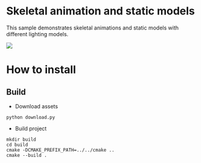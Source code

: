 # Skeletal animation and static models

This sample demonstrates skeletal animations and static models with different lighting models.

![](https://media.giphy.com/media/v1.Y2lkPTc5MGI3NjExaW52YnB2MTZoZjd4YnhicDl2bnAzZDE4amZva3p5aXJjYXRrZ3ZreCZlcD12MV9pbnRlcm5hbF9naWZfYnlfaWQmY3Q9Zw/INSIlY1MzKw2dlDOB4/giphy.gif)

# How to install

## Build

- Download assets
```
python download.py
```
- Build project
```
mkdir build
cd build
cmake -DCMAKE_PREFIX_PATH=../../cmake ..
cmake --build .